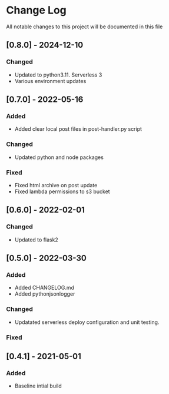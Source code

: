 # Change Log
All notable changes to this project will be documented in this file

## [0.8.0] - 2024-12-10
### Changed
- Updated to python3.11. Serverless 3
- Various environment updates


## [0.7.0] - 2022-05-16
### Added
- Added clear local post files in post-handler.py script
### Changed
- Updated python and node packages
### Fixed
- Fixed html archive on post update
- Fixed lambda permissions to s3 bucket


## [0.6.0] - 2022-02-01
### Changed
- Updated to flask2


## [0.5.0] - 2022-03-30
### Added
- Added CHANGELOG.md
- Added pythonjsonlogger
### Changed
- Updatated serverless deploy configuration and unit testing.
### Fixed


## [0.4.1] - 2021-05-01
### Added
- Baseline intial build
